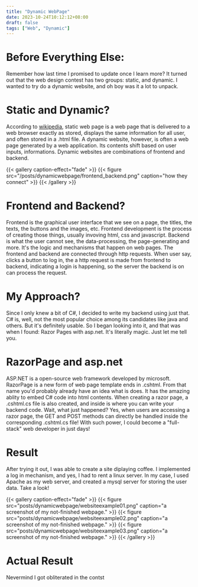```yaml
---
title: "Dynamic WebPage"
date: 2023-10-24T10:12:12+08:00
draft: false
tags: ["Web", "Dynamic"]
---
```


# Before Everything Else:
Remember how last time I promised to update once I learn more? It turned out that the web design contest has two groups: static, and dynamic. I wanted to try do a dynamic website, and oh boy was it a lot to unpack.

# Static and Dynamic?
According to [wikipedia]("https://en.wikipedia.org/wiki/Static_web_page"), static web page is a web page that is delivered to a web browser exactly as stored, displays the same information for all user, and often stored in a .html file.
A dynamic website, however, is often a web page generated by a web application. Its contents shift based on user inputs, informations. Dynamic websites are combinations of frontend and backend. 

{{< gallery caption-effect="fade" >}}
    {{< figure src="/posts/dynamicwebpage/frontend_backend.png" caption="how they connect" >}}
{{< /gallery >}}

# Frontend and Backend?
Frontend is the graphical user interface that we see on a page, the titles, the texts, the buttons and the images, etc. Frontend development is the process of creating those things, usually invoving html, css and javascript. Backend is what the user cannot see, the data-processing, the page-generating and more. It's the logic and mechanisms that happen on web pages. The frontend and backend are connected through http requests. When user say, clicks a button to log in, the a http request is made from frontend to backend, indicating a login is happening, so the server the backend is on can process the request.

# My Approach?
Since I only knew a bit of C#, I decided to write my backend using just that. C# is, well, not the most popular choice among its candidates like java and others. But it's definitely usable. So I began looking into it, and that was when I found: Razor Pages with asp.net. It's literally magic. Just let me tell you.

# RazorPage and asp.net
ASP.NET is a open-source web framework developed by microsoft. RazorPage is a new form of web page template ends in .cshtml. From that name you'd probably already have an idea what is does. It has the amazing ablity to embed C# code into html contents. When creating a razor page, a .cshtml.cs file is also created, and inside is where you can write your backend code. Wait, what just happened? Yes, when users are accessing a razor page, the GET and POST methods can directly be handled inside the corresponding .cshtml.cs file! With such power, I could become a "full-stack" web developer in just days!

# Result
After trying it out, I was able to create a site diplaying coffee. I implemented a log in mechanism, and yes, I had to rent a linux server. In my case, I used Apache as my web server, and created a mysql server for storing the user data.
Take a look!

{{< gallery caption-effect="fade" >}}
    {{< figure src="posts/dynamicwebpage/websiteexample01.png" caption="a screenshot of my not-finished webpage." >}}
    {{< figure src="posts/dynamicwebpage/websiteexample02.png" caption="a screenshot of my not-finished webpage." >}}
    {{< figure src="posts/dynamicwebpage/websiteexample03.png" caption="a screenshot of my not-finished webpage." >}}
{{< /gallery >}}

# Actual Result
Nevermind I got obliterated in the contst
